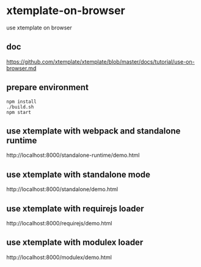 # xtemplate-on-browser

use xtemplate on browser

## doc

https://github.com/xtemplate/xtemplate/blob/master/docs/tutorial/use-on-browser.md

## prepare environment

```
npm install
./build.sh
npm start
```
## use xtemplate with webpack and standalone runtime

http://localhost:8000/standalone-runtime/demo.html

## use xtemplate with standalone mode

http://localhost:8000/standalone/demo.html

## use xtemplate with requirejs loader

http://localhost:8000/requirejs/demo.html

## use xtemplate with modulex loader

http://localhost:8000/modulex/demo.html